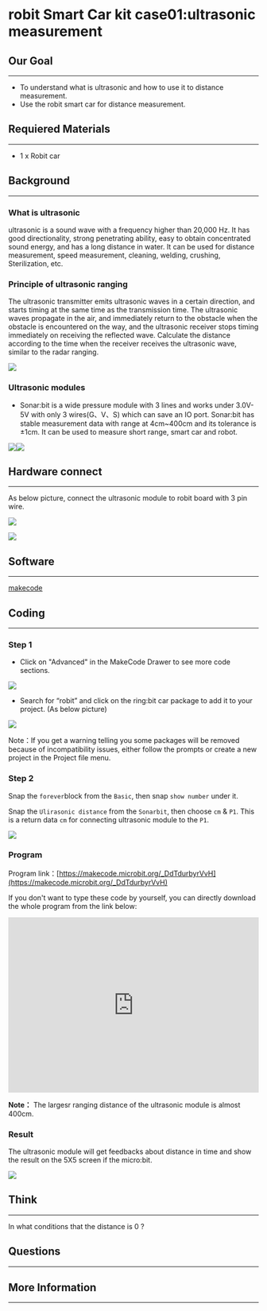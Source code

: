 # robit Smart Car kit case01:ultrasonic measurement 

## Our Goal
---

- To understand what is ultrasonic and how to use it to distance measurement.
- Use the robit smart car for distance measurement.


## Requiered Materials
---

- 1 x Robit car


## Background
---

### What is ultrasonic

ultrasonic is a sound wave with a frequency higher than 20,000 Hz. It has good directionality, strong penetrating ability, easy to obtain concentrated sound energy, and has a long distance in water. It can be used for distance measurement, speed measurement, cleaning, welding, crushing, Sterilization, etc.

### Principle of ultrasonic ranging

The ultrasonic transmitter emits ultrasonic waves in a certain direction, and starts timing at the same time as the transmission time. The ultrasonic waves propagate in the air, and immediately return to the obstacle when the obstacle is encountered on the way, and the ultrasonic receiver stops timing immediately on receiving the reflected wave. Calculate the distance according to the time when the receiver receives the ultrasonic wave, similar to the radar ranging.

![](./images/vSFTiuw.jpg)

### Ultrasonic modules ###

- Sonar:bit is a wide pressure module with 3 lines and works under 3.0V-5V with only 3 wires(G、V、S) which  can save an IO port. Sonar:bit has stable measurement data with range at 4cm~400cm and its tolerance is ±1cm. It can be used to measure short range, smart car and robot.

![](./images/wZIpIu7.jpg)![](./images/7QseHWh.jpg)


## Hardware connect 
---

As below picture, connect the ultrasonic module to robit board with 3 pin wire.


![](./images/xb7vuYW.jpg)

![](./images/Hz4ZGz3.jpg)


## Software
---

[makecode](https://makecode.microbit.org/#)

## Coding
---

### Step 1
- Click on "Advanced" in the MakeCode Drawer to see more code sections.

![](./images/2qCyzQ7.png)

- Search for “robit” and click on the ring:bit car package to add it to your project. (As below picture)

![](./images/CyQSlJk.png)

Note：If you get a warning telling you some packages will be removed because of incompatibility issues, either follow the prompts or create a new project in the Project file menu.

### Step 2

Snap the `forever`block from the `Basic`, then snap `show number` under it.

Snap the `Ulirasonic distance` from the `Sonarbit`, then choose `cm` & `P1`. This is a return data `cm` for connecting ultrasonic module to the `P1`.

![](./images/EhBi4Sm.png)

### Program

Program link：[https://makecode.microbit.org/_DdTdurbyrVvH](https://makecode.microbit.org/_DdTdurbyrVvH)

If you don't want to type these code by yourself, you can directly download the whole program from the link below:

<div style="position:relative;height:0;padding-bottom:70%;overflow:hidden;"><iframe style="position:absolute;top:0;left:0;width:100%;height:100%;" src="https://makecode.microbit.org/#pub:_DdTdurbyrVvH" frameborder="0" sandbox="allow-popups allow-forms allow-scripts allow-same-origin"></iframe></div>  

**Note：** The largesr ranging distance of the ultrasonic module is almost 400cm.

### Result

The ultrasonic module will get feedbacks about distance in time and show the result on the 5X5 screen if the micro:bit.

![](./images/pKxQMu8.jpg)


## Think 
---
In what conditions that the distance is 0 ?


## Questions
---


## More Information 
---

 
